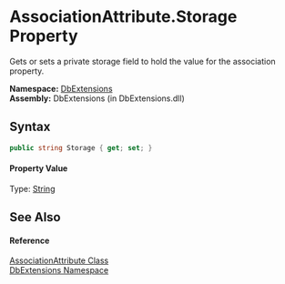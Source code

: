 AssociationAttribute.Storage Property
=====================================
Gets or sets a private storage field to hold the value for the association property.

**Namespace:** [DbExtensions][1]  
**Assembly:** DbExtensions (in DbExtensions.dll)

Syntax
------

```csharp
public string Storage { get; set; }
```

#### Property Value
Type: [String][2]

See Also
--------

#### Reference
[AssociationAttribute Class][3]  
[DbExtensions Namespace][1]  

[1]: ../README.md
[2]: http://msdn.microsoft.com/en-us/library/s1wwdcbf
[3]: README.md